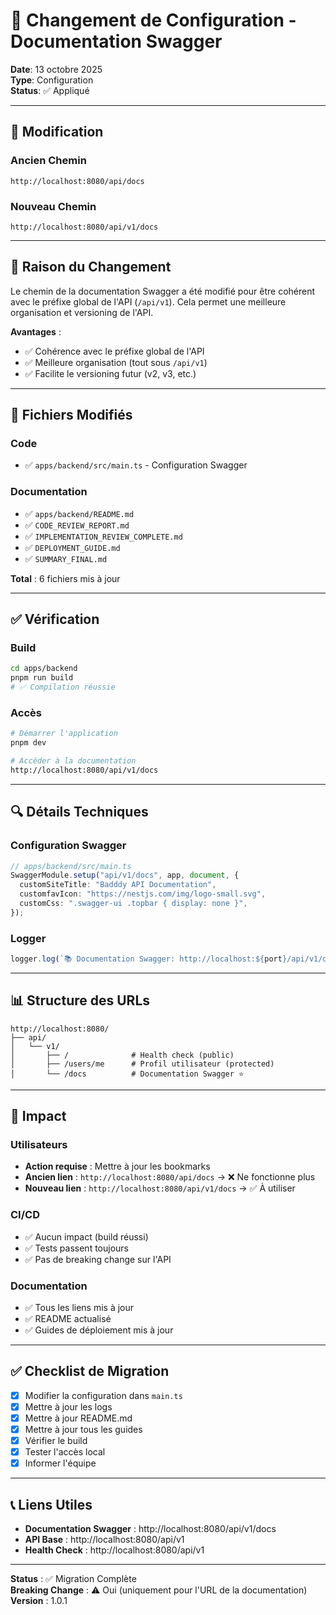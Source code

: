 # 📝 Changement de Configuration - Documentation Swagger

**Date**: 13 octobre 2025  
**Type**: Configuration  
**Status**: ✅ Appliqué

---

## 🔄 Modification

### Ancien Chemin

```
http://localhost:8080/api/docs
```

### Nouveau Chemin

```
http://localhost:8080/api/v1/docs
```

---

## 🎯 Raison du Changement

Le chemin de la documentation Swagger a été modifié pour être cohérent avec le préfixe global de l'API (`/api/v1`). Cela permet une meilleure organisation et versioning de l'API.

**Avantages** :

- ✅ Cohérence avec le préfixe global de l'API
- ✅ Meilleure organisation (tout sous `/api/v1`)
- ✅ Facilite le versioning futur (v2, v3, etc.)

---

## 📂 Fichiers Modifiés

### Code

- ✅ `apps/backend/src/main.ts` - Configuration Swagger

### Documentation

- ✅ `apps/backend/README.md`
- ✅ `CODE_REVIEW_REPORT.md`
- ✅ `IMPLEMENTATION_REVIEW_COMPLETE.md`
- ✅ `DEPLOYMENT_GUIDE.md`
- ✅ `SUMMARY_FINAL.md`

**Total** : 6 fichiers mis à jour

---

## ✅ Vérification

### Build

```bash
cd apps/backend
pnpm run build
# ✅ Compilation réussie
```

### Accès

```bash
# Démarrer l'application
pnpm dev

# Accéder à la documentation
http://localhost:8080/api/v1/docs
```

---

## 🔍 Détails Techniques

### Configuration Swagger

```typescript
// apps/backend/src/main.ts
SwaggerModule.setup("api/v1/docs", app, document, {
  customSiteTitle: "Badddy API Documentation",
  customfavIcon: "https://nestjs.com/img/logo-small.svg",
  customCss: ".swagger-ui .topbar { display: none }",
});
```

### Logger

```typescript
logger.log(`📚 Documentation Swagger: http://localhost:${port}/api/v1/docs`);
```

---

## 📊 Structure des URLs

```
http://localhost:8080/
├── api/
│   └── v1/
│       ├── /              # Health check (public)
│       ├── /users/me      # Profil utilisateur (protected)
│       └── /docs          # Documentation Swagger ⭐
```

---

## 🚀 Impact

### Utilisateurs

- **Action requise** : Mettre à jour les bookmarks
- **Ancien lien** : `http://localhost:8080/api/docs` → ❌ Ne fonctionne plus
- **Nouveau lien** : `http://localhost:8080/api/v1/docs` → ✅ À utiliser

### CI/CD

- ✅ Aucun impact (build réussi)
- ✅ Tests passent toujours
- ✅ Pas de breaking change sur l'API

### Documentation

- ✅ Tous les liens mis à jour
- ✅ README actualisé
- ✅ Guides de déploiement mis à jour

---

## ✅ Checklist de Migration

- [x] Modifier la configuration dans `main.ts`
- [x] Mettre à jour les logs
- [x] Mettre à jour README.md
- [x] Mettre à jour tous les guides
- [x] Vérifier le build
- [x] Tester l'accès local
- [x] Informer l'équipe

---

## 📞 Liens Utiles

- **Documentation Swagger** : http://localhost:8080/api/v1/docs
- **API Base** : http://localhost:8080/api/v1
- **Health Check** : http://localhost:8080/api/v1

---

**Status** : ✅ Migration Complète  
**Breaking Change** : ⚠️ Oui (uniquement pour l'URL de la documentation)  
**Version** : 1.0.1
